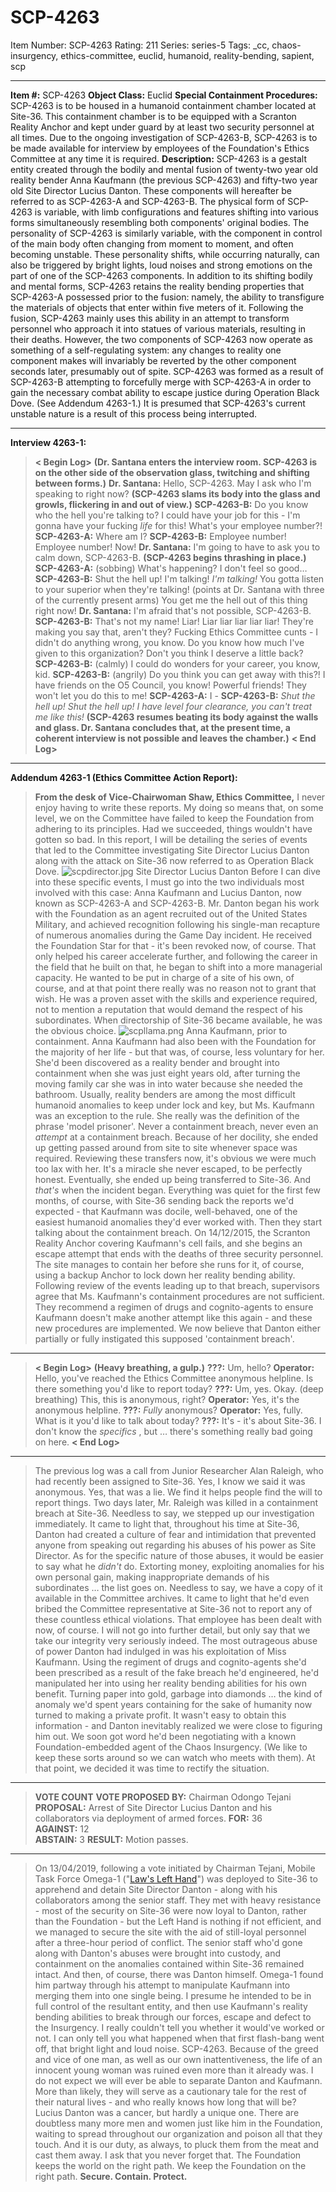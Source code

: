 # SCP-4263
Item Number: SCP-4263
Rating: 211
Series: series-5
Tags: _cc, chaos-insurgency, ethics-committee, euclid, humanoid, reality-bending, sapient, scp

---

**Item #:** SCP-4263
**Object Class:** Euclid
**Special Containment Procedures:** SCP-4263 is to be housed in a humanoid containment chamber located at Site-36. This containment chamber is to be equipped with a Scranton Reality Anchor and kept under guard by at least two security personnel at all times.
Due to the ongoing investigation of SCP-4263-B, SCP-4263 is to be made available for interview by employees of the Foundation's Ethics Committee at any time it is required.
**Description:** SCP-4263 is a gestalt entity created through the bodily and mental fusion of twenty-two year old reality bender Anna Kaufmann (the previous SCP-4263) and fifty-two year old Site Director Lucius Danton. These components will hereafter be referred to as SCP-4263-A and SCP-4263-B.
The physical form of SCP-4263 is variable, with limb configurations and features shifting into various forms simultaneously resembling both components' original bodies. The personality of SCP-4263 is similarly variable, with the component in control of the main body often changing from moment to moment, and often becoming unstable. These personality shifts, while occurring naturally, can also be triggered by bright lights, loud noises and strong emotions on the part of one of the SCP-4263 components.
In addition to its shifting bodily and mental forms, SCP-4263 retains the reality bending properties that SCP-4263-A possessed prior to the fusion: namely, the ability to transfigure the materials of objects that enter within five meters of it. Following the fusion, SCP-4263 mainly uses this ability in an attempt to transform personnel who approach it into statues of various materials, resulting in their deaths. However, the two components of SCP-4263 now operate as something of a self-regulating system: any changes to reality one component makes will invariably be reverted by the other component seconds later, presumably out of spite.
SCP-4263 was formed as a result of SCP-4263-B attempting to forcefully merge with SCP-4263-A in order to gain the necessary combat ability to escape justice during Operation Black Dove. (See Addendum 4263-1.) It is presumed that SCP-4263's current unstable nature is a result of this process being interrupted.
* * *
**Interview 4263-1:**
> **< Begin Log>**
> **(Dr. Santana enters the interview room. SCP-4263 is on the other side of the observation glass, twitching and shifting between forms.)**
> **Dr. Santana:** Hello, SCP-4263. May I ask who I'm speaking to right now?
> **(SCP-4263 slams its body into the glass and growls, flickering in and out of view.)**
> **SCP-4263-B:** Do you know who the hell you're talking to? I could have your job for this - I'm gonna have your fucking _life_ for this! What's your employee number?!
> **SCP-4263-A:** Where am I?
> **SCP-4263-B:** Employee number! Employee number! Now!
> **Dr. Santana:** I'm going to have to ask you to calm down, SCP-4263-B.
> **(SCP-4263 begins thrashing in place.)**
> **SCP-4263-A:** (sobbing) What's happening? I don't feel so good…
> **SCP-4263-B:** Shut the hell up! I'm talking! _I'm talking!_ You gotta listen to your superior when they're talking! (points at Dr. Santana with three of the currently present arms) You get me the hell out of this thing right now!
> **Dr. Santana:** I'm afraid that's not possible, SCP-4263-B.
> **SCP-4263-B:** That's not my name! Liar! Liar liar liar liar liar! They're making you say that, aren't they? Fucking Ethics Committee cunts - I didn't do anything wrong, you know. Do you know how much I've given to this organization? Don't you think I deserve a little back?
> **SCP-4263-B:** (calmly) I could do wonders for your career, you know, kid.
> **SCP-4263-B:** (angrily) Do you think you can get away with this?! I have friends on the O5 Council, you know! Powerful friends! They won't let you do this to me!
> **SCP-4263-A:** I -
> **SCP-4263-B:** _Shut the hell up! Shut the hell up! I have level four clearance, you can't treat me like this!_
> **(SCP-4263 resumes beating its body against the walls and glass. Dr. Santana concludes that, at the present time, a coherent interview is not possible and leaves the chamber.)**
> **< End Log>**
* * *
**Addendum 4263-1 (Ethics Committee Action Report):**
> **From the desk of Vice-Chairwoman Shaw, Ethics Committee,**
> I never enjoy having to write these reports. My doing so means that, on some level, we on the Committee have failed to keep the Foundation from adhering to its principles. Had we succeeded, things wouldn't have gotten so bad. In this report, I will be detailing the series of events that led to the Committee investigating Site Director Lucius Danton along with the attack on Site-36 now referred to as Operation Black Dove.
![scpdirector.jpg](https://scp-wiki.wdfiles.com/local--files/scp-4263/scpdirector.jpg)
Site Director Lucius Danton
> Before I can dive into these specific events, I must go into the two individuals most involved with this case: Anna Kaufmann and Lucius Danton, now known as SCP-4263-A and SCP-4263-B.
> Mr. Danton began his work with the Foundation as an agent recruited out of the United States Military, and achieved recognition following his single-man recapture of numerous anomalies during the Game Day incident. He received the Foundation Star for that - it's been revoked now, of course. That only helped his career accelerate further, and following the career in the field that he built on that, he began to shift into a more managerial capacity.
> He wanted to be put in charge of a site of his own, of course, and at that point there really was no reason not to grant that wish. He was a proven asset with the skills and experience required, not to mention a reputation that would demand the respect of his subordinates. When directorship of Site-36 became available, he was the obvious choice.
![scpllama.png](https://scp-wiki.wdfiles.com/local--files/scp-4263/scpllama.png)
Anna Kaufmann, prior to containment.
> Anna Kaufmann had also been with the Foundation for the majority of her life - but that was, of course, less voluntary for her. She'd been discovered as a reality bender and brought into containment when she was just eight years old, after turning the moving family car she was in into water because she needed the bathroom.
> Usually, reality benders are among the most difficult humanoid anomalies to keep under lock and key, but Ms. Kaufmann was an exception to the rule. She really was the definition of the phrase 'model prisoner'. Never a containment breach, never even an _attempt_ at a containment breach. Because of her docility, she ended up getting passed around from site to site whenever space was required. Reviewing these transfers now, it's obvious we were much too lax with her. It's a miracle she never escaped, to be perfectly honest.
> Eventually, she ended up being transferred to Site-36. And _that's_ when the incident began.
> Everything was quiet for the first few months, of course, with Site-36 sending back the reports we'd expected - that Kaufmann was docile, well-behaved, one of the easiest humanoid anomalies they'd ever worked with.
> Then they start talking about the containment breach.
> On 14/12/2015, the Scranton Reality Anchor covering Kaufmann's cell fails, and she begins an escape attempt that ends with the deaths of three security personnel. The site manages to contain her before she runs for it, of course, using a backup Anchor to lock down her reality bending ability. Following review of the events leading up to that breach, supervisors agree that Ms. Kaufmann's containment procedures are not sufficient. They recommend a regimen of drugs and cognito-agents to ensure Kaufmann doesn't make another attempt like this again - and these new procedures are implemented.
> We now believe that Danton either partially or fully instigated this supposed 'containment breach'.
* * *
> **< Begin Log>**
> **(Heavy breathing, a gulp.)**
> **???:** Um, hello?
> **Operator:** Hello, you've reached the Ethics Committee anonymous helpline. Is there something you'd like to report today?
> **???:** Um, yes. Okay. (deep breathing) This, this is anonymous, right?
> **Operator:** Yes, it's the anonymous helpline.
> **???:** _Fully_ anonymous?
> **Operator:** Yes, fully. What is it you'd like to talk about today?
> **???:** It's - it's about Site-36. I don't know the _specifics_ , but … there's something really bad going on here.
> **< End Log>**
* * *
> The previous log was a call from Junior Researcher Alan Raleigh, who had recently been assigned to Site-36. Yes, I know we said it was anonymous. Yes, that was a lie. We find it helps people find the will to report things.
> Two days later, Mr. Raleigh was killed in a containment breach at Site-36. Needless to say, we stepped up our investigation immediately.
> It came to light that, throughout his time at Site-36, Danton had created a culture of fear and intimidation that prevented anyone from speaking out regarding his abuses of his power as Site Director. As for the specific nature of those abuses, it would be easier to say what he _didn't_ do. Extorting money, exploiting anomalies for his own personal gain, making inappropriate demands of his subordinates … the list goes on. Needless to say, we have a copy of it available in the Committee archives.
> It came to light that he'd even bribed the Committee representative at Site-36 not to report any of these countless ethical violations. That employee has been dealt with now, of course. I will not go into further detail, but only say that we take our integrity very seriously indeed.
> The most outrageous abuse of power Danton had indulged in was his exploitation of Miss Kaufmann. Using the regiment of drugs and cognito-agents she'd been prescribed as a result of the fake breach he'd engineered, he'd manipulated her into using her reality bending abilities for his own benefit. Turning paper into gold, garbage into diamonds … the kind of anomaly we'd spent years containing for the sake of humanity now turned to making a private profit.
> It wasn't easy to obtain this information - and Danton inevitably realized we were close to figuring him out. We soon got word he'd been negotiating with a known Foundation-embedded agent of the Chaos Insurgency. (We like to keep these sorts around so we can watch who meets with them). At that point, we decided it was time to rectify the situation.
* * *
> **VOTE COUNT**
> **VOTE PROPOSED BY:** Chairman Odongo Tejani  
>  **PROPOSAL:** Arrest of Site Director Lucius Danton and his collaborators via deployment of armed forces.
> **FOR:** 36  
>  **AGAINST:** 12  
>  **ABSTAIN:** 3
> **RESULT:** Motion passes.
* * *
> On 13/04/2019, following a vote initiated by Chairman Tejani, Mobile Task Force Omega-1 ("[Law's Left Hand](http://www.scp-wiki.net/tanhony-s-proposal)") was deployed to Site-36 to apprehend and detain Site Director Danton - along with his collaborators among the senior staff.
> They met with heavy resistance - most of the security on Site-36 were now loyal to Danton, rather than the Foundation - but the Left Hand is nothing if not efficient, and we managed to secure the site with the aid of still-loyal personnel after a three-hour period of conflict. The senior staff who'd gone along with Danton's abuses were brought into custody, and containment on the anomalies contained within Site-36 remained intact.
> And then, of course, there was Danton himself.
> Omega-1 found him partway through his attempt to manipulate Kaufmann into merging them into one single being. I presume he intended to be in full control of the resultant entity, and then use Kaufmann's reality bending abilities to break through our forces, escape and defect to the Insurgency. I really couldn't tell you whether it would've worked or not. I can only tell you what happened when that first flash-bang went off, that bright light and loud noise.
> SCP-4263.
> Because of the greed and vice of one man, as well as our own inattentiveness, the life of an innocent young woman was ruined even more than it already was. I do not expect we will ever be able to separate Danton and Kaufmann. More than likely, they will serve as a cautionary tale for the rest of their natural lives - and who really knows how long that will be?
> Lucius Danton was a cancer, but hardly a unique one. There are doubtless many more men and women just like him in the Foundation, waiting to spread throughout our organization and poison all that they touch. And it is our duty, as always, to pluck them from the meat and cast them away.
> I ask that you never forget that. The Foundation keeps the world on the right path. We keep the Foundation on the right path.
> **Secure. Contain. Protect.**